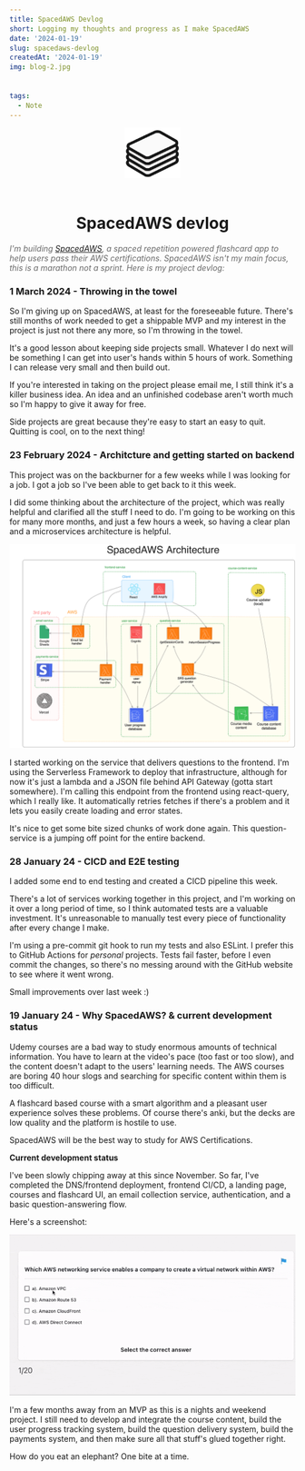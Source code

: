 ```yaml
---
title: SpacedAWS Devlog
short: Logging my thoughts and progress as I make SpacedAWS 
date: '2024-01-19'
slug: spacedaws-devlog
createdAt: '2024-01-19'
img: blog-2.jpg


tags:
  - Note
---
```




<div align="center">
    <img src="/images/spacedaws/spacedaws.png" style="padding-bottom: 20px;" width="100" alt="SpacedAWS logo">
    <!-- # SpacedAWS devlog -->
    <h1>SpacedAWS devlog</h1>
</div>



<p style="color:DimGray;"><i>
I'm building <a href="https://spacedaws.com" target="_blank" rel="noopener noreferrer">SpacedAWS</a>, a spaced repetition powered flashcard app to help users pass their AWS certifications. SpacedAWS isn't my main focus, this is a marathon not a sprint. Here is my project devlog:</i>


</p>

### 1 March 2024 - Throwing in the towel
So I'm giving up on SpacedAWS, at least for the foreseeable future. There's still months of work needed to get a shippable MVP and my interest in the project is just not there any more, so I'm throwing in the towel. 

It's a good lesson about keeping side projects small. Whatever I do next will be something I can get into user's hands within 5 hours of work. Something I can release very small and then build out. 

If you're interested in taking on the project please email me, I still think it's a killer business idea. An idea and an unfinished codebase aren't worth much so I'm happy to give it away for free.

Side projects are great because they're easy to start an easy to quit. Quitting is cool, on to the next thing!

### 23 February 2024 - Architcture and getting started on backend

This project was on the backburner for a few weeks while I was looking for a job. I got a job so I've been able to get back to it this week.

I did some thinking about the architecture of the project, which was really helpful and clarified all the stuff I need to do. I'm going to be working on this for many more months, and just a few hours a week, so having a clear plan and a microservices architecture is helpful.

<img src="/images/spacedaws/spacedaws-architecture-1.png" alt="spacedaws architecture diagram">


I started working on the service that delivers questions to the frontend. I'm using the Serverless Framework to deploy that infrastructure, although for now it's just a lambda and a JSON file behind API Gateway (gotta start somewhere). I'm calling this endpoint from the frontend using react-query, which I really like. It automatically retries fetches if there's a problem and it lets you easily create loading and error states. 

It's nice to get some bite sized chunks of work done again. This question-service is a jumping off point for the entire backend. 



### 28 January 24 - CICD and E2E testing
I added some end to end testing and created a CICD pipeline this week. 

There's a lot of services working together in this project, and I'm working on it over a long period of time, so I think automated tests are a valuable investment. It's unreasonable to manually test every piece of functionality after every change I make. 

I'm using a pre-commit git hook to run my tests and also ESLint. I prefer this to GitHub Actions for *personal* projects. Tests fail faster, before I even commit the changes, so there's no messing around with the GitHub website to see where it went wrong. 

Small improvements over last week :)


### 19 January 24 - Why SpacedAWS? & current development status

Udemy courses are a bad way to study enormous amounts of technical information. You have to learn at the video's pace (too fast or too slow), and the content doesn't adapt to the users' learning needs. The AWS courses are boring 40 hour slogs and searching for specific content within them is too difficult. 

A flashcard based course with a smart algorithm and a pleasant user experience solves these problems. Of course there's anki, but the decks are low quality and the platform is hostile to use. 

SpacedAWS will be the best way to study for AWS Certifications. 


**Current development status**

I've been slowly chipping away at this since November. So far, I've completed the DNS/frontend deployment, frontend CI/CD, a landing page, courses and flashcard UI, an email collection service, authentication, and a basic question-answering flow. 

Here's a screenshot:

<img src="/images/spacedaws/spacedAWS-demo-1.gif" alt="spacedaws current progress">

I'm a few months away from an MVP as this is a nights and weekend project. I still need to develop and integrate the course content, build the user progress tracking system, build the question delivery system, build the payments system, and then make sure all that stuff's glued together right.

How do you eat an elephant? One bite at a time. 

